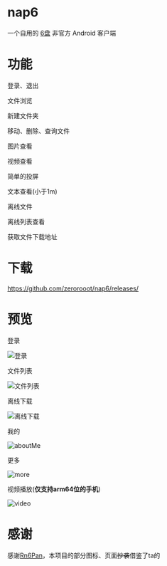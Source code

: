 # nap6

一个自用的 [6盘](https://2dland.cn/) 非官方 Android 客户端

# 功能

登录、退出

文件浏览

新建文件夹

移动、删除、查询文件

图片查看

视频查看

简单的投屏

文本查看(小于1m)

离线文件

离线列表查看

获取文件下载地址


# 下载

https://github.com/zerorooot/nap6/releases/

# 预览

登录

![登录](screenshot/login.png)

文件列表

![文件列表](screenshot/fileList.png)

离线下载

![离线下载](screenshot/offline.png)

我的

![aboutMe](screenshot/aboutMe.png)

更多

![more](screenshot/more.png)

视频播放(**仅支持arm64位的手机**)

![video](screenshot/video.jpg)

# 感谢

感谢[Rn6Pan](https://github.com/hjthjthjt/Rn6Pan)，本项目的部分图标、页面~~抄袭~~借鉴了ta的

